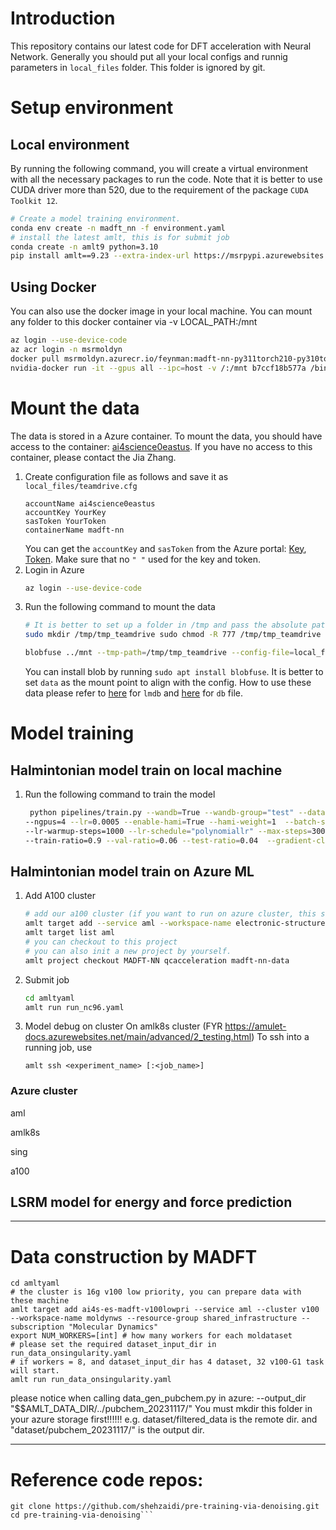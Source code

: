 # Introduction
This repository contains our latest code for DFT acceleration with Neural Network. 
Generally you should put all your local configs and runnig parameters in `local_files` folder. This folder is ignored by git.
# Setup environment
## Local environment
By running the following command, you will create a virtual environment with all the necessary packages to run the code.
Note that it is better to use CUDA driver more than 520, due to the requirement of the package `CUDA Toolkit 12`.
```bash
# Create a model training environment.
conda env create -n madft_nn -f environment.yaml
# install the latest amlt, this is for submit job
conda create -n amlt9 python=3.10
pip install amlt==9.23 --extra-index-url https://msrpypi.azurewebsites.net/stable/leloojoo
```
## Using Docker
You can also use the docker image in your local machine. 
You can mount any folder to this docker container via -v LOCAL_PATH:/mnt
```bash
az login --use-device-code
az acr login -n msrmoldyn
docker pull msrmoldyn.azurecr.io/feynman:madft-nn-py311torch210-py310torch120
nvidia-docker run -it --gpus all --ipc=host -v /:/mnt b7ccf18b577a /bin/bash
```


# Mount the data
The data is stored in a Azure container. To mount the data, you should have access to the container: [ai4science0eastus](https://ms.portal.azure.com/#@microsoft.onmicrosoft.com/resource/subscriptions/3eaeebff-de6e-4e20-9473-24de9ca067dc/resourceGroups/electronic-structure-rg/providers/Microsoft.Storage/storageAccounts/ai4science0eastus/overview). If you have no access to this container, please contact the Jia Zhang.

1. Create configuration file as follows and save it as `local_files/teamdrive.cfg`
    ```
    accountName ai4science0eastus
    accountKey YourKey
    sasToken YourToken
    containerName madft-nn
    ```
    You can get the `accountKey` and `sasToken` from the Azure portal: [Key](https://ms.portal.azure.com/#@microsoft.onmicrosoft.com/resource/subscriptions/3eaeebff-de6e-4e20-9473-24de9ca067dc/resourceGroups/electronic-structure-rg/providers/Microsoft.Storage/storageAccounts/ai4science0eastus/keys), [Token](https://ms.portal.azure.com/#@microsoft.onmicrosoft.com/resource/subscriptions/3eaeebff-de6e-4e20-9473-24de9ca067dc/resourceGroups/electronic-structure-rg/providers/Microsoft.Storage/storageAccounts/ai4science0eastus/sas). Make sure that no `" "` used for the key and token.
2. Login in Azure
    ```bash
    az login --use-device-code
    ```
3. Run the following command to mount the data
    ```bash
    # It is better to set up a folder in /tmp and pass the absolute path when mounting the data
    sudo mkdir /tmp/tmp_teamdrive sudo chmod -R 777 /tmp/tmp_teamdrive

    blobfuse ../mnt --tmp-path=/tmp/tmp_teamdrive --config-file=local_files/teamdrive.cfg -o attr_timeout=240 -o entry_timeout=240 -o negative_timeout=120
    ```
    You can install blob by running `sudo apt install blobfuse`. It is better to set `data` as the mount point to align with the config.
    How to use these data please refer to [here](./notebook/lmdb_data_demo.ipynb) for `lmdb` and [here](./notebook/db_data_demo.ipynp) for `db` file.

# Model training
## Halmintonian model train on local machine

1. Run the following command to train the model
    ```bash
     python pipelines/train.py --wandb=True --wandb-group="test" --dataset-path="/dev/shm/QH9_new.db" \
    --ngpus=4 --lr=0.0005 --enable-hami=True --hami-weight=1  --batch-size=32 \
    --lr-warmup-steps=1000 --lr-schedule="polynomiallr" --max-steps=300000 --used-cache=True \
    --train-ratio=0.9 --val-ratio=0.06 --test-ratio=0.04  --gradient-clip-val=5.0 --dataset-size=100000
    ```
## Halmintonian model train on Azure ML
1. Add A100 cluster
    ```bash
    # add our a100 cluster (if you want to run on azure cluster, this step is necessary, else, skip is ok.)
    amlt target add --service aml --workspace-name electronic-structure-ws --resource-group electronic-structure-ws-rg --subscription 3eaeebff-de6e-4e20-9473-24de9ca067dc
    amlt target list aml
    # you can checkout to this project
    # you can also init a new project by yourself.
    amlt project checkout MADFT-NN qcacceleration madft-nn-data
    ```
2. Submit job
    ```bash
    cd amltyaml
    amlt run run_nc96.yaml
    ```
3. Model debug on cluster
    On amlk8s cluster (FYR https://amulet-docs.azurewebsites.net/main/advanced/2_testing.html) To ssh into a running job, use  

    ```
    amlt ssh <experiment_name> [:<job_name>]
    ```
### Azure cluster

aml

amlk8s

sing

a100

## LSRM model for energy and force prediction
---------------------------------------------------

# Data construction by MADFT
```
cd amltyaml
# the cluster is 16g v100 low priority, you can prepare data with these machine
amlt target add ai4s-es-madft-v100lowpri --service aml --cluster v100 --workspace-name moldynws --resource-group shared_infrastructure --subscription "Molecular Dynamics"
export NUM_WORKERS=[int] # how many workers for each moldataset
# please set the required dataset_input_dir in run_data_onsingularity.yaml
# if workers = 8, and dataset_input_dir has 4 dataset, 32 v100-G1 task will start.
amlt run run_data_onsingularity.yaml
```

please notice when calling data_gen_pubchem.py in azure: 
--output_dir "$$AMLT_DATA_DIR/../pubchem_20231117/"
You must mkdir this folder in your azure storage first!!!!!!
e.g. dataset/filtered_data is the remote dir. and "dataset/pubchem_20231117/" is the output dir.

---------------------------------------------

# Reference code repos:

```
git clone https://github.com/shehzaidi/pre-training-via-denoising.git
cd pre-training-via-denoising```
